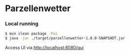 # Parzellenwetter

### Local running

```sh
$ mvn clean package -Pui
$ java -jar ./target/parzellenwetter-1.0.0-SNAPSHOT.jar
```

Access UI via [http://localhost:8080/gui](http://localhost:8080/gui)

